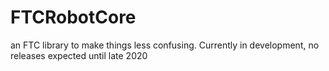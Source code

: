 # FTCRobotCore
an FTC library to make things less confusing. Currently in development, no releases expected until late 2020
